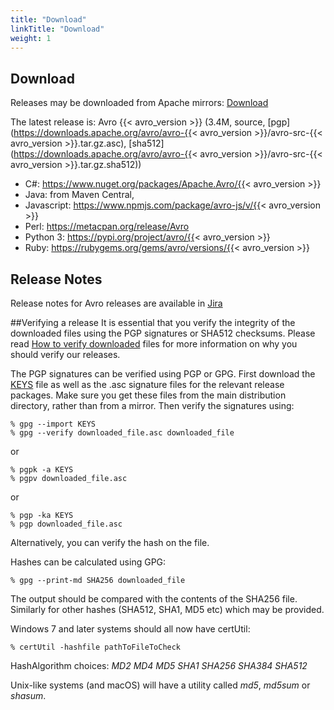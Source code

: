 ```yaml
---
title: "Download"
linkTitle: "Download"
weight: 1
---
```


<!--

 Licensed to the Apache Software Foundation (ASF) under one
 or more contributor license agreements.  See the NOTICE file
 distributed with this work for additional information
 regarding copyright ownership.  The ASF licenses this file
 to you under the Apache License, Version 2.0 (the
 "License"); you may not use this file except in compliance
 with the License.  You may obtain a copy of the License at

   https://www.apache.org/licenses/LICENSE-2.0

 Unless required by applicable law or agreed to in writing,
 software distributed under the License is distributed on an
 "AS IS" BASIS, WITHOUT WARRANTIES OR CONDITIONS OF ANY
 KIND, either express or implied.  See the License for the
 specific language governing permissions and limitations
 under the License.

-->

## Download
Releases may be downloaded from Apache mirrors: [Download](https://www.apache.org/dyn/closer.cgi/avro/)

The latest release is: Avro {{< avro_version >}} (3.4M, source, [pgp](https://downloads.apache.org/avro/avro-{{< avro_version >}}/avro-src-{{< avro_version >}}.tar.gz.asc), [sha512](https://downloads.apache.org/avro/avro-{{< avro_version >}}/avro-src-{{< avro_version >}}.tar.gz.sha512))

* C#: https://www.nuget.org/packages/Apache.Avro/{{< avro_version >}}
* Java: from Maven Central,
* Javascript: https://www.npmjs.com/package/avro-js/v/{{< avro_version >}}
* Perl: https://metacpan.org/release/Avro
* Python 3: https://pypi.org/project/avro/{{< avro_version >}}
* Ruby: https://rubygems.org/gems/avro/versions/{{< avro_version >}}


## Release Notes
Release notes for Avro releases are available in [Jira](https://issues.apache.org/jira/browse/AVRO?report=com.atlassian.jira.plugin.system.project:changelog-panel#selectedTab=com.atlassian.jira.plugin.system.project%3Achangelog-panel)

##Verifying a release
It is essential that you verify the integrity of the downloaded files using the PGP signatures or SHA512 checksums. Please read [How to verify downloaded](https://www.apache.org/info/verification.html) files for more information on why you should verify our releases.

The PGP signatures can be verified using PGP or GPG. First download the [KEYS](https://downloads.apache.org/avro/KEYS) file as well as the .asc signature files for the relevant release packages. Make sure you get these files from the main distribution directory, rather than from a mirror. Then verify the signatures using:

```shell
% gpg --import KEYS
% gpg --verify downloaded_file.asc downloaded_file
```

or

```shell
% pgpk -a KEYS
% pgpv downloaded_file.asc
```

or

```shell
% pgp -ka KEYS
% pgp downloaded_file.asc
```
Alternatively, you can verify the hash on the file.

Hashes can be calculated using GPG:
```shell
% gpg --print-md SHA256 downloaded_file
```
The output should be compared with the contents of the SHA256 file. Similarly for other hashes (SHA512, SHA1, MD5 etc) which may be provided.

Windows 7 and later systems should all now have certUtil:
```shell
% certUtil -hashfile pathToFileToCheck
```
HashAlgorithm choices: _MD2 MD4 MD5 SHA1 SHA256 SHA384 SHA512_

Unix-like systems (and macOS) will have a utility called _md5_, _md5sum_ or _shasum_.
